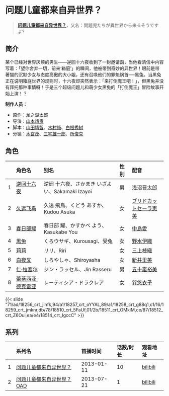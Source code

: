 # 问题儿童都来自异世界？


> <u>**[问题儿童都来自异世界？](http://bgm.tv/subject/52170)**</u>，又名：問題児たちが異世界から来るそうですよ?

## 简介


某个已经对世界厌烦的男生——逆回十六夜收到了一封邀请函，当他看清信中内容写着：「望你舍弃一切，前来‘箱庭’」的瞬间，他被带到奇妙的异世界！眼前是带著猫的沉默少女与态度高傲的大小姐，还有召唤他们的罪魁祸首──黑兔。当黑兔正在说明箱庭世界的规则时，十六夜却突然表示：「来打倒魔王吧！」，但黑兔并没有拜托那种事情呀！于是三个超级问题儿和萌少女黑兔的「打倒魔王」冒险故事开始上演！？

**制作人员：**
- 原作：[龙之湖太郎](http://bgm.tv/person/11186)
- 导演：[山本靖贵](http://bgm.tv/person/3681)
- 脚本：[山田靖智](http://bgm.tv/person/26)、[木村畅](http://bgm.tv/person/709)、[白根秀树](http://bgm.tv/person/821)
- 分镜：[木宫茂](http://bgm.tv/person/2181)、[三宅雄一郎](http://bgm.tv/person/21645)、[所俊克](http://bgm.tv/person/1579)

## 角色

|     |   角色名   |   别名  | 性别 |  配音  |
|:--- |:------  |:----      |:---  |:--   |
| 1 | [逆回十六夜](http://bgm.tv/character/18256) | 逆廻 十六夜、さかまき いざよい、Sakamaki Izayoi | 男 | [浅沼晋太郎](http://bgm.tv/person/4779) |
| 2 | [久远飞鸟](http://bgm.tv/character/18257) | 久遠 飛鳥、くどう あすか、Kudou Asuka | 女 | [ブリドカットセーラ恵美](http://bgm.tv/person/9077) |
| 3 | [春日部耀](http://bgm.tv/character/18258) | 春日部 耀、かすかべ よう、Kasukabe You | 女 | [中島愛](http://bgm.tv/person/4953) |
| 4 | [黑兔](http://bgm.tv/character/18259) | くろウサギ、Kurousagi、受兔 | 女 | [野水伊織](http://bgm.tv/person/5162) |
| 5 | [莉莉](http://bgm.tv/character/18510) | リリ、Riri | 女 | [三上枝織](http://bgm.tv/person/5105) |
| 6 | [白夜叉](http://bgm.tv/character/18511) | しろやしゃ、Shiroyasha | 女 | [新井里美](http://bgm.tv/person/4625) |
| 7 | [仁·拉塞尔](http://bgm.tv/character/18512) | ジン・ラッセル、Jin Rasseru | 男 | [五十嵐裕美](http://bgm.tv/person/5208) |
| 8 | [蕾蒂西亚·德克雷亚](http://bgm.tv/character/18514) | レーティシア・ドラクレア | 女 | [巽悠衣子](http://bgm.tv/person/5124) |

{{< slide "71/ad/18256_crt_jihfk,94/a1/18257_crt_oYYAL,89/a1/18258_crt_g88q1,c1/16/18259_crt_jmknr,db/78/18510_crt_5FaUf,01/2b/18511_crt_OMkiM,ce/87/18512_crt_Z6Oui,ea/e4/18514_crt_IgccC" >}}

## 系列

|     |   系列名   |   首播时间  | 话数/时长  | 观看地址 |
|:---  |:------    |:----      |:---       |:---  |
| 1 |[问题儿童都来自异世界？](https://bgm.tv/subject/52170)| 2013-01-11 | 10 | [bilibili](https://www.bilibili.com/bangumi/play/ep8156)  |
| 2 |[问题儿童都来自异世界？ OAD](https://bgm.tv/subject/61276)| 2013-07-21 | 1 | [bilibili](https://www.bilibili.com/bangumi/play/ss3490)  |



